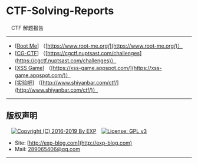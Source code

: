 # CTF-Solving-Reports
　CTF 解题报告

------

- [[Root Me](https://github.com/lyy289065406/CTF-Solving-Reports/tree/master/rootme)] （[https://www.root-me.org/](https://www.root-me.org/)）
- [[CG-CTF](https://github.com/lyy289065406/CTF-Solving-Reports/tree/master/cg-ctf)] （[https://cgctf.nuptsast.com/challenges](https://cgctf.nuptsast.com/challenges)）
- [[XSS Game](https://github.com/lyy289065406/CTF-Solving-Reports/tree/master/xss-game)] （[https://xss-game.appspot.com/](https://xss-game.appspot.com/)）
- [[实验吧](https://github.com/lyy289065406/CTF-Solving-Reports/tree/master/shiyanbar)] （[http://www.shiyanbar.com/ctf/](http://www.shiyanbar.com/ctf/)）

------

## 版权声明

　[![Copyright (C) 2016-2019 By EXP](https://img.shields.io/badge/Copyright%20(C)-2006~2018%20By%20EXP-blue.svg)](http://exp-blog.com)　[![License: GPL v3](https://img.shields.io/badge/License-GPL%20v3-blue.svg)](https://www.gnu.org/licenses/gpl-3.0)
  

- Site: [http://exp-blog.com](http://exp-blog.com) 
- Mail: <a href="mailto:289065406@qq.com?subject=[EXP's Github]%20Your%20Question%20（请写下您的疑问）&amp;body=What%20can%20I%20help%20you?%20（需要我提供什么帮助吗？）">289065406@qq.com</a>


------
